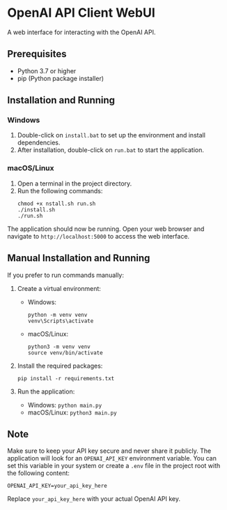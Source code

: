 # OpenAI API Client WebUI

A web interface for interacting with the OpenAI API.

## Prerequisites

- Python 3.7 or higher
- pip (Python package installer)

## Installation and Running

### Windows

1. Double-click on `install.bat` to set up the environment and install dependencies.
2. After installation, double-click on `run.bat` to start the application.

### macOS/Linux

1. Open a terminal in the project directory.
2. Run the following commands:
   ```
   chmod +x nstall.sh run.sh
   ./install.sh
   ./run.sh
   ```

The application should now be running. Open your web browser and navigate to `http://localhost:5000` to access the web interface.

## Manual Installation and Running

If you prefer to run commands manually:

1. Create a virtual environment:
   - Windows:
     ```
     python -m venv venv
     venv\Scripts\activate
     ```
   - macOS/Linux:
     ```
     python3 -m venv venv
     source venv/bin/activate
     ```

2. Install the required packages:
   ```
   pip install -r requirements.txt
   ```

3. Run the application:
   - Windows: `python main.py`
   - macOS/Linux: `python3 main.py`

## Note

Make sure to keep your API key secure and never share it publicly. The application will look for an `OPENAI_API_KEY` environment variable. You can set this variable in your system or create a `.env` file in the project root with the following content:

```
OPENAI_API_KEY=your_api_key_here
```

Replace `your_api_key_here` with your actual OpenAI API key.
